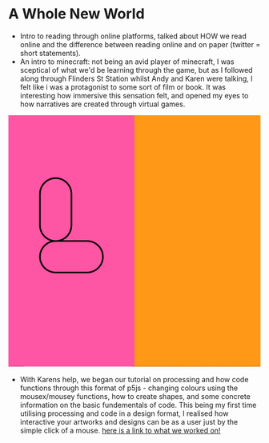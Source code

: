 # A Whole New World 

- Intro to reading through online platforms, talked about HOW we read online and the difference between reading online and on paper (twitter = short statements). 
- An intro to minecraft: not being an avid player of minecraft, I was sceptical of what we'd be learning through the game, but as I followed along through Flinders St Station whilst Andy and Karen were talking, I felt like i was a protagonist to some sort of film or book. It was interesting how immersive this sensation felt, and opened my eyes to how narratives are created through virtual games.

<img src="L.jpg"> 


- With Karens help, we began our tutorial on processing and how code functions through this format of p5js - changing colours using the mousex/mousey functions, how to create shapes, and some concrete information on the basic fundementals of code. This being my first time utilising processing and code in a design format, I realised how interactive your artworks and designs can be as a user just by the simple click of a mouse. [here is a link to what we worked on!](https://renpapers.github.io/codeword/Processing%20Sketches/laurensfirstsketchprogress/)

